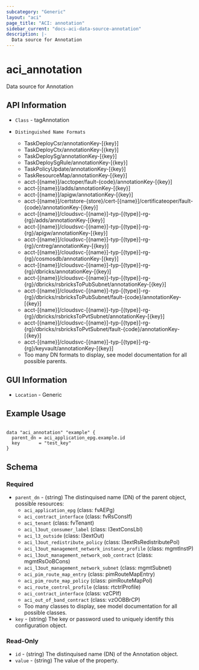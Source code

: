 ```yaml
---
subcategory: "Generic"
layout: "aci"
page_title: "ACI: annotation"
sidebar_current: "docs-aci-data-source-annotation"
description: |-
  Data source for Annotation
---
```


# aci_annotation #

Data source for Annotation

## API Information ##

* `Class` - tagAnnotation

* `Distinguished Name Formats`
  - TaskDeployCsr/annotationKey-[{key}]
  - TaskDeployCtx/annotationKey-[{key}]
  - TaskDeploySg/annotationKey-[{key}]
  - TaskDeploySgRule/annotationKey-[{key}]
  - TaskPolicyUpdate/annotationKey-[{key}]
  - TaskResourceMap/annotationKey-[{key}]
  - acct-[{name}]/acctoper/fault-{code}/annotationKey-[{key}]
  - acct-[{name}]/adds/annotationKey-[{key}]
  - acct-[{name}]/apigw/annotationKey-[{key}]
  - acct-[{name}]/certstore-{store}/cert-[{name}]/certificateoper/fault-{code}/annotationKey-[{key}]
  - acct-[{name}]/cloudsvc-[{name}]-typ-[{type}]-rg-{rg}/adds/annotationKey-[{key}]
  - acct-[{name}]/cloudsvc-[{name}]-typ-[{type}]-rg-{rg}/apigw/annotationKey-[{key}]
  - acct-[{name}]/cloudsvc-[{name}]-typ-[{type}]-rg-{rg}/cntreg/annotationKey-[{key}]
  - acct-[{name}]/cloudsvc-[{name}]-typ-[{type}]-rg-{rg}/cosmosdb/annotationKey-[{key}]
  - acct-[{name}]/cloudsvc-[{name}]-typ-[{type}]-rg-{rg}/dbricks/annotationKey-[{key}]
  - acct-[{name}]/cloudsvc-[{name}]-typ-[{type}]-rg-{rg}/dbricks/rsbricksToPubSubnet/annotationKey-[{key}]
  - acct-[{name}]/cloudsvc-[{name}]-typ-[{type}]-rg-{rg}/dbricks/rsbricksToPubSubnet/fault-{code}/annotationKey-[{key}]
  - acct-[{name}]/cloudsvc-[{name}]-typ-[{type}]-rg-{rg}/dbricks/rsbricksToPvtSubnet/annotationKey-[{key}]
  - acct-[{name}]/cloudsvc-[{name}]-typ-[{type}]-rg-{rg}/dbricks/rsbricksToPvtSubnet/fault-{code}/annotationKey-[{key}]
  - acct-[{name}]/cloudsvc-[{name}]-typ-[{type}]-rg-{rg}/keyvault/annotationKey-[{key}]
  - Too many DN formats to display, see model documentation for all possible parents.

## GUI Information ##

* `Location` - Generic

## Example Usage ##

```hcl

data "aci_annotation" "example" {
  parent_dn = aci_application_epg.example.id
  key       = "test_key"
}

```

## Schema

### Required

* `parent_dn` - (string) The distinquised name (DN) of the parent object, possible resources:
  - `aci_application_epg` (class: fvAEPg)
  - `aci_contract_interface` (class: fvRsConsIf)
  - `aci_tenant` (class: fvTenant)
  - `aci_l3out_consumer_label` (class: l3extConsLbl)
  - `aci_l3_outside` (class: l3extOut)
  - `aci_l3out_redistribute_policy` (class: l3extRsRedistributePol)
  - `aci_l3out_management_network_instance_profile` (class: mgmtInstP)
  - `aci_l3out_management_network_oob_contract` (class: mgmtRsOoBCons)
  - `aci_l3out_management_network_subnet` (class: mgmtSubnet)
  - `aci_pim_route_map_entry` (class: pimRouteMapEntry)
  - `aci_pim_route_map_policy` (class: pimRouteMapPol)
  - `aci_route_control_profile` (class: rtctrlProfile)
  - `aci_contract_interface` (class: vzCPIf)
  - `aci_out_of_band_contract` (class: vzOOBBrCP)
  - Too many classes to display, see model documentation for all possible classes.
* `key` - (string) The key or password used to uniquely identify this configuration object.

### Read-Only

* `id` - (string) The distinquised name (DN) of the Annotation object.
* `value` - (string) The value of the property.
